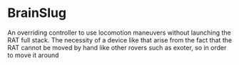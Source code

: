 # BrainSlug
An overriding controller to use locomotion maneuvers without launching the RAT full stack. The necessity of a device like that arise from the fact that the RAT cannot be moved by hand like other rovers such as exoter, so in order to move it around 
